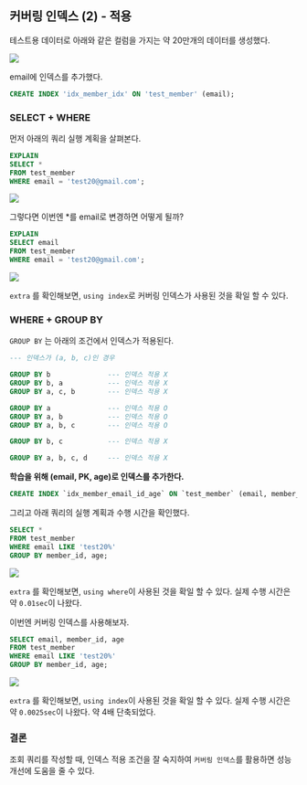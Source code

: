 ## 커버링 인덱스 (2) - 적용

테스트용 데이터로 아래와 같은 컬럼을 가지는 약 20만개의 데이터를 생성했다.

![](https://velog.velcdn.com/images/taaaaate/post/acadffae-2574-4c0c-89fe-38760564f184/image.png)


email에 인덱스를 추가했다.
```sql
CREATE INDEX 'idx_member_idx' ON 'test_member' (email);
```
### SELECT + WHERE
먼저 아래의 쿼리 실행 계획을 살펴본다.
```sql
EXPLAIN 
SELECT *
FROM test_member
WHERE email = 'test20@gmail.com';
```
![](https://velog.velcdn.com/images/taaaaate/post/003214d3-1225-4a02-914d-46f4ef5e9d64/image.png)


그렇다면 이번엔 *를 email로 변경하면 어떻게 될까?

```sql
EXPLAIN 
SELECT email
FROM test_member
WHERE email = 'test20@gmail.com';
```
![](https://velog.velcdn.com/images/taaaaate/post/49674ebd-6eb0-4bfa-a41d-53ae1d7b1e66/image.png)


`extra` 를 확인해보면, `using index`로 커버링 인덱스가 사용된 것을 확일 할 수 있다.

### WHERE + GROUP BY
`GROUP BY` 는 아래의 조건에서 인덱스가 적용된다.
```sql
--- 인덱스가 (a, b, c)인 경우

GROUP BY b              --- 인덱스 적용 X
GROUP BY b, a           --- 인덱스 적용 X
GROUP BY a, c, b        --- 인덱스 적용 X

GROUP BY a              --- 인덱스 적용 O
GROUP BY a, b           --- 인덱스 적용 O
GROUP BY a, b, c        --- 인덱스 적용 O

GROUP BY b, c           --- 인덱스 적용 X

GROUP BY a, b, c, d     --- 인덱스 적용 X
```
**학습을 위해 (email, PK, age)로 인덱스를 추가한다.**
```sql
CREATE INDEX `idx_member_email_id_age` ON `test_member` (email, member_id, age);
```
그리고 아래 쿼리의 실행 계획과 수행 시간을 확인했다.
```sql
SELECT *
FROM test_member
WHERE email LIKE 'test20%'
GROUP BY member_id, age;
```
![](https://velog.velcdn.com/images/taaaaate/post/82dd021f-00ed-48e5-a197-153394af4df3/image.png)


`extra` 를 확인해보면, `using where`이 사용된 것을 확일 할 수 있다. 실제 수행 시간은 약 `0.01sec`이 나왔다.

이번엔 커버링 인덱스를 사용해보자.

```sql
SELECT email, member_id, age
FROM test_member
WHERE email LIKE 'test20%'
GROUP BY member_id, age;
```
![](https://velog.velcdn.com/images/taaaaate/post/b426648e-7096-4513-9aaa-b6fdbf722dc3/image.png)


`extra` 를 확인해보면, `using index`이 사용된 것을 확일 할 수 있다. 실제 수행 시간은 약 `0.0025sec`이 나왔다.
약 4배 단축되었다.

### 결론
조회 쿼리를 작성할 때, 인덱스 적용 조건을 잘 숙지하여 `커버링 인덱스`를 활용하면 성능 개선에 도움을 줄 수 있다.